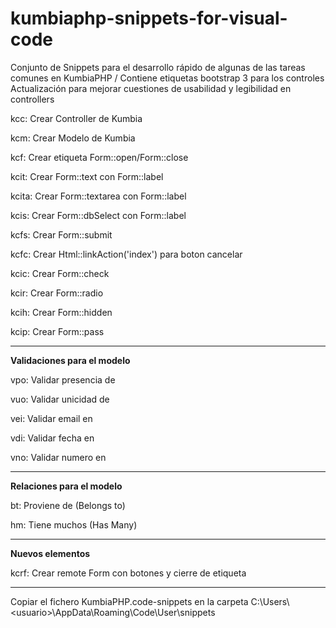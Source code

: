 # kumbiaphp-snippets-for-visual-code
Conjunto de Snippets para el desarrollo rápido de algunas de las tareas comunes en KumbiaPHP / Contiene etiquetas bootstrap 3 para los controles
Actualización para mejorar cuestiones de usabilidad y legibilidad en controllers

<p>kcc: Crear Controller de Kumbia</p>
<p>kcm: Crear Modelo de Kumbia</p>

<p>kcf: Crear etiqueta Form::open/Form::close</p>
<p>kcit: Crear Form::text con Form::label</p>
<p>kcita: Crear Form::textarea con Form::label</p>
<p>kcis: Crear Form::dbSelect con Form::label</p>
<p>kcfs: Crear Form::submit</p>
<p>kcfc: Crear Html::linkAction('index') para boton cancelar</p>
<p>kcic: Crear Form::check</p>
<p>kcir: Crear Form::radio</p>
<p>kcih: Crear Form::hidden</p>
<p>kcip: Crear Form::pass</p>

<hr/>
<p><strong>Validaciones para el modelo</strong></p>
<p>vpo: Validar presencia de</p>
<p>vuo: Validar unicidad de</p>
<p>vei: Validar email en</p>
<p>vdi: Validar fecha en</p>
<p>vno: Validar numero en</p>

<hr/>
<p><strong>Relaciones para el modelo</strong></p>
<p>bt: Proviene de (Belongs to)</p>
<p>hm: Tiene muchos (Has Many)</p>

<hr/>
<p><strong>Nuevos elementos</strong></p>
<p>kcrf: Crear remote Form con botones y cierre de etiqueta</p>

<hr/>
<p>Copiar el fichero KumbiaPHP.code-snippets en la carpeta C:\Users\&lt;usuario&gt;\AppData\Roaming\Code\User\snippets</p>
